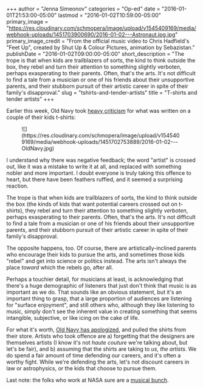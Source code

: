 +++
author = "Jenna Simeonov"
categories = "Op-ed"
date = "2016-01-01T21:53:00-05:00"
lastmod = "2016-01-02T10:59:00-05:00"
primary_image = "https://res.cloudinary.com/schmopera/image/upload/v1545409169/media/webhook-uploads/1451703900690/2016-01-02---Astronaut.jpg.jpg"
primary_image_credit = "From the official music video to Chris Hadfield's \"Feet Up\", created by Shut Up & Colour Pictures, animation by Sebazistan."
publishDate = "2016-01-02T09:00:00-05:00"
short_description = "The trope is that when kids are trailblazers of sorts, the kind to think outside the box, they rebel and turn their attention to something slightly verboten, perhaps exasperating to their parents. Often, that&#039;s the arts. It&#039;s not difficult to find a tale from a musician or one of his friends about their unsupportive parents, and their stubborn pursuit of their artistic career in spite of their family&#039;s disapproval."
slug = "tshirts-and-tender-artists"
title = "T-shirts and tender artists"
+++

Earlier this week, Old Navy took [heavy criticism](http://jezebel.com/old-navy-doesn-t-want-your-kids-to-become-artists-1750402241) for what was written on a couple of their kids t-shirts:

<figure data-type="image">
![](https://res.cloudinary.com/schmopera/image/upload/v1545409169/media/webhook-uploads/1451702753889/2016-01-02---OldNavy.jpg)
</figure>

I understand why there was negative feedback; the word "artist" is crossed out, like it was a mistake to write it at all, and replaced with something nobler and more important. I doubt everyone is truly taking this offence to heart, but there have been feathers ruffled, and it seemed a surprising reaction.

The trope is that when kids are trailblazers of sorts, the kind to think outside the box (the kinds of kids that want potential careers crossed out on t-shirts), they rebel and turn their attention to something slightly *verboten*, perhaps exasperating to their parents. Often, that's the arts. It's not difficult to find a tale from a musician or one of his friends about their unsupportive parents, and their stubborn pursuit of their artistic career in spite of their family's disapproval.

The opposite happens, too. Of course, there are artistically-inclined parents who encourage their kids to pursue the arts, and sometimes those kids "rebel" and get into science or politics instead. The arts isn't always the place *toward* which the rebels go, after all.

Perhaps a touchier detail, for musicians at least, is acknowledging that there's a huge demographic of listeners that just don't think that music is as important as we do. That sounds like an obvious statement, but it's an important thing to grasp, that a large proportion of audiences are listening for "surface enjoyment", and still others who, although they like listening to music, simply don't see the inherent value in creating something that seems intangible, subjective, or like icing on the cake of life.

For what it's worth, [Old Navy has apologized](http://consumerist.com/2015/12/31/old-navy-apologizes-pulls-toddler-shirt-that-suggests-kids-shouldnt-aspire-to-a-career-in-the-arts/), and pulled the shirts from their store. Artists who took offence are a) forgetting that the designers are themselves artists (I know it's not *haute couture* we're talking about, but let's be fair), and b) assuming that the shirts are taking to *us, the artists*. We do spend a fair amount of time defending our careers, and it's often a worthy fight. While we're defending the arts, let's not discount careers in law or astrophysics, or the kids that choose to pursue them.

Last note: the folks who work at NASA sure are a [musical bunch](http://www.pbs.org/newshour/rundown/furloughed-nasa-employee-actors-have-more-time-to-rehearse-sondheim-musical/).
